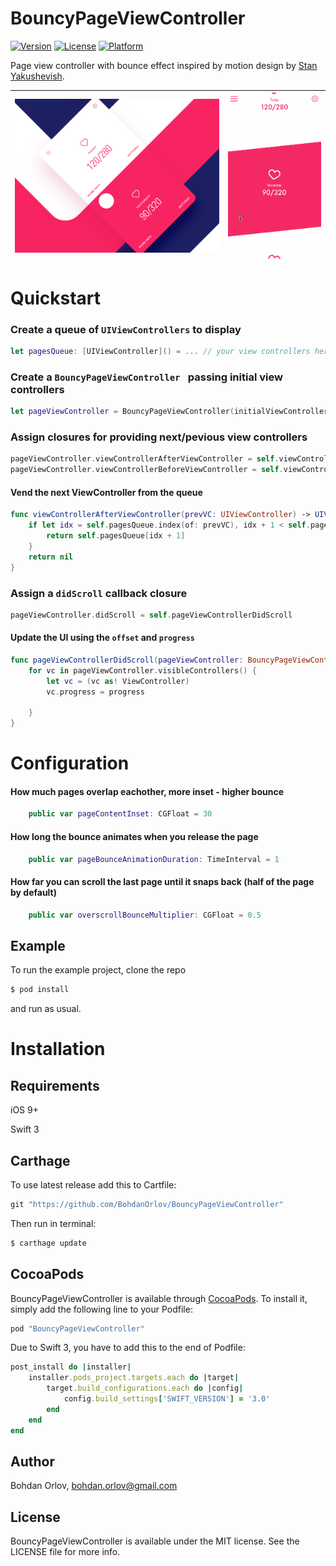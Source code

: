 # BouncyPageViewController

[![Version](https://img.shields.io/cocoapods/v/BouncyPageViewController.svg?style=flat)](http://cocoapods.org/pods/BouncyPageViewController)
[![License](https://img.shields.io/cocoapods/l/BouncyPageViewController.svg?style=flat)](http://cocoapods.org/pods/BouncyPageViewController)
[![Platform](https://img.shields.io/cocoapods/p/BouncyPageViewController.svg?style=flat)](http://cocoapods.org/pods/BouncyPageViewController)

Page view controller with bounce effect inspired by motion design by [Stan Yakushevish](https://dribbble.com/shots/2985170-Healthy).
 

| ![](GIFs/dribble.gif) | ![](GIFs/bouncyDemo.gif) |
| ------------- |-------------|

# Quickstart
### Create a queue of `UIViewControllers` to display
```swift
let pagesQueue: [UIViewController]() = ... // your view controllers here
```
### Create a `BouncyPageViewController ` passing initial view controllers
```swift
let pageViewController = BouncyPageViewController(initialViewControllers: Array(pagesQueue[0...1]))
```
### Assign closures for providing next/pevious view controllers
```swift
pageViewController.viewControllerAfterViewController = self.viewControllerAfterViewController
pageViewController.viewControllerBeforeViewController = self.viewControllerBeforeViewController
```
#### Vend the next ViewController from the queue
```swift
func viewControllerAfterViewController(prevVC: UIViewController) -> UIViewController? {
    if let idx = self.pagesQueue.index(of: prevVC), idx + 1 < self.pagesQueue.count {
        return self.pagesQueue[idx + 1]
    }
    return nil
}
```
### Assign a `didScroll` callback closure
```swift
pageViewController.didScroll = self.pageViewControllerDidScroll
```
#### Update the UI using the `offset` and `progress`
```swift
func pageViewControllerDidScroll(pageViewController: BouncyPageViewController, offset: CGFloat, progress: CGFloat) {
    for vc in pageViewController.visibleControllers() {
        let vc = (vc as! ViewController)
        vc.progress = progress

    }
}
```
# Configuration
#### How much pages overlap eachother, more inset - higher bounce
```swift
    public var pageContentInset: CGFloat = 30
```
#### How long the bounce animates when you release the page
```swift
    public var pageBounceAnimationDuration: TimeInterval = 1
```
#### How far you can scroll the last page until it snaps back (half of the page by default)
```swift
    public var overscrollBounceMultiplier: CGFloat = 0.5
```
## Example

To run the example project, clone the repo

```bash
$ pod install

```

and run as usual.

# Installation
## Requirements
iOS 9+

Swift 3

## Carthage
To use latest release add this to Cartfile:

```ruby
git "https://github.com/BohdanOrlov/BouncyPageViewController"

```
Then run in terminal:

```bash
$ carthage update

```
## CocoaPods

BouncyPageViewController is available through [CocoaPods](http://cocoapods.org). To install
it, simply add the following line to your Podfile:

```ruby
pod "BouncyPageViewController"
```

Due to Swift 3, you have to add this to the end of Podfile:

```ruby
post_install do |installer|
    installer.pods_project.targets.each do |target|
        target.build_configurations.each do |config|
            config.build_settings['SWIFT_VERSION'] = '3.0'
        end
    end
end 
```

## Author

Bohdan Orlov, bohdan.orlov@gmail.com

## License

BouncyPageViewController is available under the MIT license. See the LICENSE file for more info.
